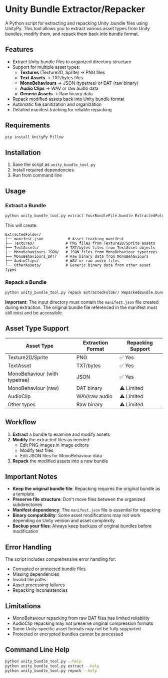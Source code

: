 # Unity Bundle Extractor/Repacker

A Python script for extracting and repacking Unity .bundle files using UnityPy. This tool allows you to extract various asset types from Unity bundles, modify them, and repack them back into bundle format.

## Features

- Extract Unity bundle files to organized directory structure
- Support for multiple asset types:
  - **Textures** (Texture2D, Sprite) → PNG files
  - **Text Assets** → TXT/bytes files
  - **MonoBehaviours** → JSON (typetree) or DAT (raw binary)
  - **Audio Clips** → WAV or raw audio data
  - **Generic Assets** → Raw binary data
- Repack modified assets back into Unity bundle format
- Automatic file sanitization and organization
- Detailed manifest tracking for reliable repacking

## Requirements

```bash
pip install UnityPy Pillow
```

## Installation

1. Save the script as `unity_bundle_tool.py`
2. Install required dependencies
3. Run from command line

## Usage

### Extract a Bundle

```bash
python unity_bundle_tool.py extract YourBundleFile.bundle ExtractedFolder/
```

This will create:
```
ExtractedFolder/
├── manifest.json           # Asset tracking manifest
├── Textures/              # PNG files from Texture2D/Sprite assets
├── TextAssets/            # TXT/bytes files from TextAsset objects
├── MonoBehaviours_JSON/   # JSON files from MonoBehaviour typetrees
├── MonoBehaviours_DAT/    # Raw binary data from MonoBehaviours
├── AudioClips/            # WAV or raw audio files
└── OtherAssets/           # Generic binary data from other asset types
```

### Repack a Bundle

```bash
python unity_bundle_tool.py repack ExtractedFolder/ RepackedBundle.bundle
```

**Important**: The input directory must contain the `manifest.json` file created during extraction. The original bundle file referenced in the manifest must still exist and be accessible.

## Asset Type Support

| Asset Type | Extraction Format | Repacking Support |
|------------|------------------|-------------------|
| Texture2D/Sprite | PNG | ✅ Yes |
| TextAsset | TXT/bytes | ✅ Yes |
| MonoBehaviour (with typetree) | JSON | ✅ Yes |
| MonoBehaviour (raw) | DAT binary | ⚠️ Limited |
| AudioClip | WAV/raw audio | ⚠️ Limited |
| Other types | Raw binary | ⚠️ Limited |

## Workflow

1. **Extract** a bundle to examine and modify assets
2. **Modify** the extracted files as needed:
   - Edit PNG images in image editors
   - Modify text files
   - Edit JSON files for MonoBehaviour data
3. **Repack** the modified assets into a new bundle

## Important Notes

- **Keep the original bundle file**: Repacking requires the original bundle as a template
- **Preserve file structure**: Don't move files between the organized subdirectories
- **Manifest dependency**: The `manifest.json` file is essential for repacking
- **Binary compatibility**: Some asset modifications may not work depending on Unity version and asset complexity
- **Backup your files**: Always keep backups of original bundles before modification

## Error Handling

The script includes comprehensive error handling for:
- Corrupted or protected bundle files
- Missing dependencies
- Invalid file paths
- Asset processing failures
- Repacking inconsistencies

## Limitations

- MonoBehaviour repacking from raw DAT files has limited reliability
- AudioClip repacking may not preserve original compression formats
- Some Unity-specific asset formats may not be fully supported
- Protected or encrypted bundles cannot be processed

## Command Line Help

```bash
python unity_bundle_tool.py --help
python unity_bundle_tool.py extract --help
python unity_bundle_tool.py repack --help
```
